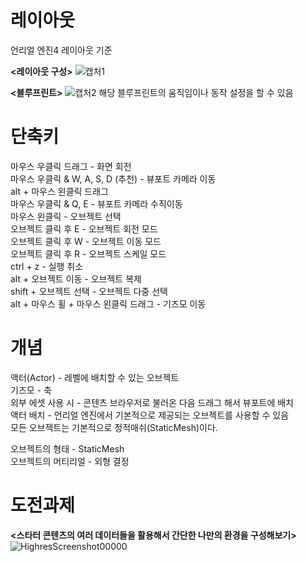 # 레이아웃
언리얼 엔진4 레이아웃 기준

**<레이아웃 구성>**
![캡처1](https://user-images.githubusercontent.com/81175672/175957786-d2cdd7a0-5737-448e-8e53-386109466bd9.JPG)

**<블루프린트>**
![캡처2](https://user-images.githubusercontent.com/81175672/175957807-40eed74e-f130-485b-895f-d86940f2a2f0.JPG)
해당 블루프린트의 움직임이나 동작 설정을 할 수 있음

# 단축키
마우스 우클릭 드래그 - 화면 회전                                            
마우스 우클릭 & W, A, S, D (추천) - 뷰포트 카메라 이동                                 
alt + 마우스 왼클릭 드래그                              
마우스 우클릭 & Q, E - 뷰포트 카메라 수직이동                           
마우스 왼클릭 - 오브젝트 선택                      
오브젝트 클릭 후 E - 오브젝트 회전 모드                       
오브젝트 클릭 후 W - 오브젝트 이동 모드                            
오브젝트 클릭 후 R - 오브젝트 스케일 모드                            
ctrl + z - 실행 취소                           
alt + 오브젝트 이동 - 오브젝트 복제                         
shift + 오브젝트 선택 - 오브젝트 다중 선택                        
alt + 마우스 휠 + 마우스 왼클릭 드래그 - 기즈모 이동

# 개념
액터(Actor) - 레벨에 배치할 수 있는 오브젝트                               
기즈모 - 축                        
외부 에셋 사용 시 - 콘텐츠 브라우저로 불러온 다음 드래그 해서 뷰포트에 배치                               
액터 배치 - 언리얼 엔진에서 기본적으로 제공되는 오브젝트를 사용할 수 있음                           
모든 오브젝트는 기본적으로 정적매쉬(StaticMesh)이다.

오브젝트의 형태 - StaticMesh             
오브젝트의 머티리얼 - 외형 결정

# 도전과제 
**<스타터 콘텐츠의 여러 데이터들을 활용해서 간단한 나만의 환경을 구성해보기>**
![HighresScreenshot00000](https://user-images.githubusercontent.com/81175672/175955058-bc2c9d76-dcf6-45e9-831d-ad1c1bbcbb0b.png)
